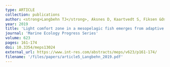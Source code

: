 ```yaml
---
type: ARTICLE
collection: publications
author: <strong>Langbehn TJ</strong>, Aksnes D, Kaartvedt S, Fiksen &Oslash; & J&oslash;rgensen C
year: 2019
title: 'Light comfort zone in a mesopelagic fish emerges from adaptive behaviour along a latitudinal gradient'
journal: 'Marine Ecology Progress Series'
volume: 623
pages: 161-174
doi: 10.3354/meps13024
external_url: https://www.int-res.com/abstracts/meps/v623/p161-174/
filename: '/files/papers/article5_Langbehn_2019.pdf'
---
```

